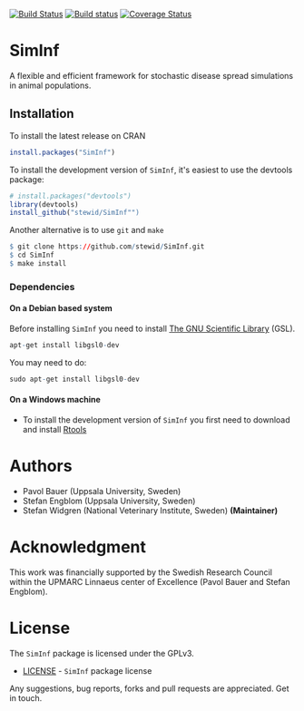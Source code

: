 

[![Build Status](https://travis-ci.org/stewid/SimInf.svg)](https://travis-ci.org/stewid/SimInf)
[![Build status](https://ci.appveyor.com/api/projects/status/pe68xiu1anxvet2n?svg=true)](https://ci.appveyor.com/project/stewid/SimInf)
[![Coverage Status](https://coveralls.io/repos/stewid/siminf/badge.svg?branch=master)](https://coveralls.io/r/stewid/siminf?branch=master)

# SimInf

A flexible and efficient framework for stochastic disease spread
simulations in animal populations.

## Installation

To install the latest release on CRAN


```r
install.packages("SimInf")
```

To install the development version of `SimInf`, it's easiest to use
the devtools package:


```r
# install.packages("devtools")
library(devtools)
install_github("stewid/SimInf"")
```

Another alternative is to use `git` and `make`


```r
$ git clone https://github.com/stewid/SimInf.git
$ cd SimInf
$ make install
```

### Dependencies

#### On a Debian based system

Before installing `SimInf` you need to install
[The GNU Scientific Library](http://www.gnu.org/software/gsl/) (GSL).


```r
apt-get install libgsl0-dev
```

You may need to do:

```r
sudo apt-get install libgsl0-dev
```

#### On a Windows machine

* To install the development version of `SimInf` you first need to
  download and install
  [Rtools](http://cran.r-project.org/bin/windows/Rtools/)

# Authors

* Pavol Bauer (Uppsala University, Sweden)
* Stefan Engblom (Uppsala University, Sweden)
* Stefan Widgren (National Veterinary Institute, Sweden) **(Maintainer)**

# Acknowledgment

This work was financially supported by the Swedish Research Council
within the UPMARC Linnaeus center of Excellence (Pavol Bauer and
Stefan Engblom).

# License

The `SimInf` package is licensed under the GPLv3.

- [LICENSE](LICENSE) - `SimInf` package license

Any suggestions, bug reports, forks and pull requests are
appreciated. Get in touch.
